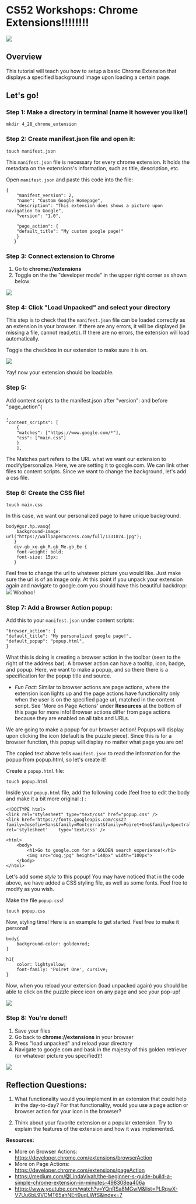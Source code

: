 CS52 Workshops: Chrome Extensions!!!!!!!!
====================
![](https://i.imgur.com/4DXxPO6.png)

Overview
---------------------
This tutorial will teach you how to setup a basic Chrome Extension that displays a specified background image upon loading a certain page.



Let's go! 
---------------------
### Step 1: Make a directory in terminal (name it however you like!)

    mkdir 4_28_chrome_extension
    
### Step 2: Create manifest.json file and open it:

    touch manifest.json

This `manifest.json` file is necessary for every chrome extension. It holds the metadata on the extensions's information, such as title, description, etc.

Open `manifest.json` and paste this code into the file: 

    {
        "manifest_version": 2,
        "name": "Custom Google Homepage",
        "description": "This extension does shows a picture upon navigation to Google",
        "version": "1.0",

        "page_action": {
        "default_title": "My custom google page!"
        }
       }


### Step 3: Connect extension to Chrome 
1. Go to **chrome://extensions**
2. Toggle on the the "developer mode" in the upper right corner as shown below:

![](https://i.imgur.com/WWFnigM.png)

### Step 4: Click "Load Unpacked" and select your directory
This step is to check that the `manifest.json` file can be loaded correctly as an extension in your browser. If there are any errors, it will be displayed (ie missing a file, cannot read,etc). If there are no errors, the extension will load automatically.

Toggle the checkbox in our extension to make sure it is on. 

![](https://i.imgur.com/buUQyqX.png)

Yay! now your extension should be loadable.

### Step 5: 
Add content scripts to the manifest.json after "version": and before "page_action"{

    ,
    "content_scripts": [
        {
        "matches": ["https://www.google.com/*"],
        "css": ["main.css"]
        }
        ],

The Matches part refers to the URL what we want our extension to modify/personalize. Here, we are setting it to google.com. We can link other files to content scripts. 
Since we want to change the background, let's add a css file.

### Step 6: Create the CSS file!

    touch main.css

In this case, we want our personalized page to have unique background:


    body#gsr.hp.vasq{
        background-image: url("https://wallpaperaccess.com/full/1331874.jpg");
       }
       div.gb_xe.gb_R.gb_Me.gb_Ee {
        font-weight: bold;
        font-size: 15px;
       }

Feel free to change the url to whatever picture you would like. Just make sure the url is of an image only.
At this point if you unpack your extension again and navigate to google.com you should have this beautiful backdrop:
  ![](https://i.imgur.com/tH0wwLU.jpg)
Woohoo!

### Step 7: Add a Browser Action popup:

Add this to your `manifest.json` under content scripts:

    "browser_action": {
    "default_title": "My personalized google page!",
    "default_popup": "popup.html",
    }
    
What this is doing is creating a browser action in the toolbar (seen to the right of the address bar). A browser action can have a tooltip, icon, badge, and popup. Here, we want to make a popup, and so there there is a specification for the popup title and source.

* *Fun Fact:* Similar to browser actions are page actions, where the extension icon lights up and the page actions have functionality only when the user is on the specified page url, matched in the content script. See 'More on Page Actions' under **Resources** at the bottom of this page for more info! Browser actions differ from page actions because they are enabled on all tabs and URLs. 

We are going to make a popup for our browser action! Popups will display upon clicking the icon (default is the puzzle piece). Since this is for a browser function, this popup will display no matter what page you are on!

The copied text above tells `manifest.json` to read the information for the popup from popup.html, so let's create it! 

Create a `popup.html` file:

    touch popup.html 

Inside your `popup.html` file, add the following code (feel free to edit the body and make it a bit more original :) :

    <!DOCTYPE html>
    <link rel="stylesheet" type="text/css" href="popup.css" />
    <link href='https://fonts.googleapis.com/css2?family=Josefin+Sans&family=Montserrat&family=Poiret+One&family=Spectral:wght@400;600&display=swap' rel='stylesheet'    type='text/css' />

    <html>
        <body>
            <h1>Go to google.com for a GOLDEN search experience!</h1>
            <img src="dog.jpg" height="140px" width="100px">
        </body>
    </html>

Let's add some *style* to this popup! You may have noticed that in the code above, we have added a CSS styling file, as well as some fonts. Feel free to modify as you wish. 

Make the file `popup.css`!

    touch popup.css

Now, styling time! Here is an example to get started. Feel free to make it personal!

    body{
        background-color: goldenrod;
    }

    h1{
        color: lightyellow;
        font-family: 'Poiret One', cursive;
    }

Now, when you reload your extension (load unpacked again) you should be able to click on the puzzle piece icon on any page and see your pop-up!

![](https://i.imgur.com/ctOrXUi.png)


### Step 8: You're done!!
1. Save your files
2. Go back to **chrome://extensions** in your browser
3. Press "load unpacked" and reload your directory
4. Navigate to google.com and bask in the majesty of this golden retriever (or whatever picture you specified)!!

![](https://i.imgur.com/ZQrwU8G.jpg)

## Reflection Questions:

1. What functionality would you implement in an extension that could help in the day-to-day? For that functionality, would you use a page action or browser action for your icon in the browser? 

2. Think about your favorite extension or a popular extension. Try to explain the features of the extension and how it was implemented. 




**Resources:**
- More on Browser Actions: https://developer.chrome.com/extensions/browserAction
- More on Page Actions: https://developer.chrome.com/extensions/pageAction
- https://medium.com/@LindaVivah/the-beginner-s-guide-build-a-simple-chrome-extension-in-minutes-498308ea406a
- https://www.youtube.com/watch?v=YQnRSa8MGwM&list=PLRqwX-V7Uu6bL9VOMT65ahNEri9uqLWfS&index=7 
